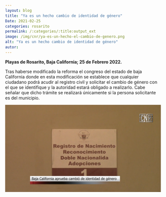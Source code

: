 ```yaml
---
layout: blog
title: "Ya es un hecho cambio de identidad de género"
Date: 2021-02-25
categories: rosarito
permalink: /:categories/:title:output_ext
image: /img/cnr/ya-es-un-hecho-el-cambio-de-genero.png
alt: "Ya es un hecho cambio de identidad de género"
autor:
---
```


**Playas de Rosarito, Baja California; 25 de Febrero 2022.** 

Tras haberse modificado la reforma el congreso del estado de baja California donde en esta modificación se establece que cualquier ciudadano podrá acudir al registro civil y solicitar el cambio de género con el que se identifique y la autoridad estará obligado a realizarlo. Cabe señalar que dicho trámite se realizará únicamente si la persona solicitante es del municipio.

<div id="carouselExampleSlidesOnly" class="carousel slide" data-ride="carousel">
  <div class="carousel-inner">
    <div class="carousel-item active">
       <img class="d-block w-100" src="/img/cnr/ya-es-un-hecho-el-cambio-de-genero.png" loading="lazy"  alt="Ya es un hecho cambio de identidad de género">
    </div>
  </div>
</div>